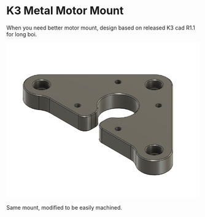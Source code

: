 # K3 Metal Motor Mount

When you need better motor mount, design based on released K3 cad R1.1 for long boi.

![picture](Images/mount.png)

Same mount, modified to be easily machined.
